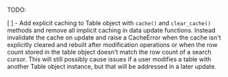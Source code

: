 TODO:

[ ] - Add explicit caching to Table object with `cache()` and `clear_cache()` methods and remove all implicit caching in data update functions. Instead invalidate the cache on update and raise a CacheError when the cache isn't explicitly cleared and rebuilt after modification operations or when the row count stored in the table object doesn't match the row count of a search cursor. This will still possibly cause issues if a user modifies a table with another Table object instance, but that will be addressed in a later update.